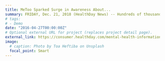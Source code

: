 ```yaml
---
title: MeToo Sparked Surge in Awareness About...
summary: FRIDAY, Dec. 21, 2018 (HealthDay News) -- Hundreds of thousands of women have used ...
# tags:
# - Demo
date: "2016-04-27T00:00:00Z"
# Optional external URL for project (replaces project detail page).
external_link: https://consumer.healthday.com/mental-health-information-25/behavior-health-news-56/35-metoo-sparked-surge-in-awareness-about-sexual-harassment-study-740876.html
image:
  # caption: Photo by Toa Heftiba on Unsplash
  focal_point: Smart
---
```

